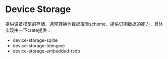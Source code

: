 # Device Storage

提供设备模型的存储，通常转换为数据库表scheme，提供订阅数据的能力，具体实现由一下crate提供：

+ device-storage-sqlite
+ device-storage-tdengine
+ device-storage-embedded-tsdb